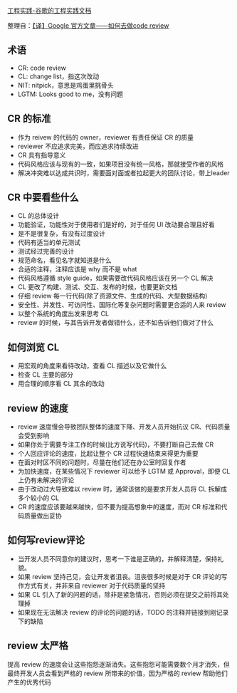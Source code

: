 <!--how-to-cr-->

[工程实践-谷歌的工程实践文档](https://google.github.io/eng-practices/review/reviewer/)

<!--more-->

整理自：[【译】Google 官方文章——如何去做code review](https://juejin.im/post/5d80c27cf265da03e61b45c7)

## 术语

- CR: code review
- CL: change list，指这次改动
- NIT: nitpick，意思是鸡蛋里挑骨头
- LGTM: Looks good to me，没有问题

## CR 的标准

- 作为 reivew 的代码的 owner，reviewer 有责任保证 CR 的质量
- reviewer 不应追求完美，而应追求持续改进
- CR 具有指导意义
- 代码风格应该与现有的一致，如果项目没有统一风格，那就接受作者的风格
- 解决冲突难以达成共识时，需要面对面或者拉起更大的团队讨论，带上leader

## CR 中要看些什么

- CL 的总体设计
- 功能验证，功能性对于使用者们是好的，对于任何 UI 改动要合理且好看
- 是不是很复杂，有没有过度设计
- 代码有适当的单元测试
- 测试经过完善的设计
- 规范命名，看见名字就知道是什么
- 合适的注释，注释应该是 why 而不是 what
- 代码风格遵循 style guide，如果需要改代码风格应该在另一个 CL 解决
- CL 更改了构建、测试、交互、发布的时候，也要更新文档
- 仔细 review 每一行代码(除了资源文件、生成的代码、大型数据结构)
- 安全性、并发性、可访问性、国际化等复杂问题时需要更合适的人来 review
- 以整个系统的角度出发来思考 CL
- review 的时候，与其告诉开发者做错什么，还不如告诉他们做对了什么

## 如何浏览 CL

- 用宏观的角度来看待改动，查看 CL 描述以及它做什么
- 检查 CL 主要的部分
- 用合理的顺序看 CL 其余的改动

## review 的速度

- review 速度慢会导致团队整体的速度下降、开发人员开始抗议 CR、代码质量会受到影响
- 如果你处于需要专注工作的时候(比方说写代码)，不要打断自己去做 CR
- 个人回应评论的速度，比起让整个 CR 过程快速结束来得更为重要
- 在面对时区不同的问题时，尽量在他们还在办公室时回复作者
- 为加快速度，在某些情况下 reviewer 可以给予 LGTM 或 Approval，即便 CL 上仍有未解决的评论
- 由于改动过大导致难以 review 时，通常该做的是要求开发人员将 CL 拆解成多个较小的 CL
- CR 的速度应该要越来越快，但不要为提高想象中的速度，而对 CR 标准和代码质量做出妥协

## 如何写review评论

- 当开发人员不同意你的建议时，思考一下谁是正确的，并解释清楚，保持礼貌。
- 如果 review 坚持己见，会让开发者沮丧。沮丧很多时候是对于 CR 评论的写作方式有关，并非来自 reviewer 对于代码质量的坚持
- 如果 CL 引入了新的问题的话，除非是紧急情况，否则必须在提交之前将其处理掉
- 如果现在无法解决 review 的评论的问题的话，TODO 的注释并链接到刚记录下的缺陷

## review 太严格

提高 review 的速度会让这些抱怨逐渐消失。这些抱怨可能需要数个月才消失，但最终开发人员会看到严格的 review 所带来的价值，因为严格的 review 帮助他们产生的优秀代码